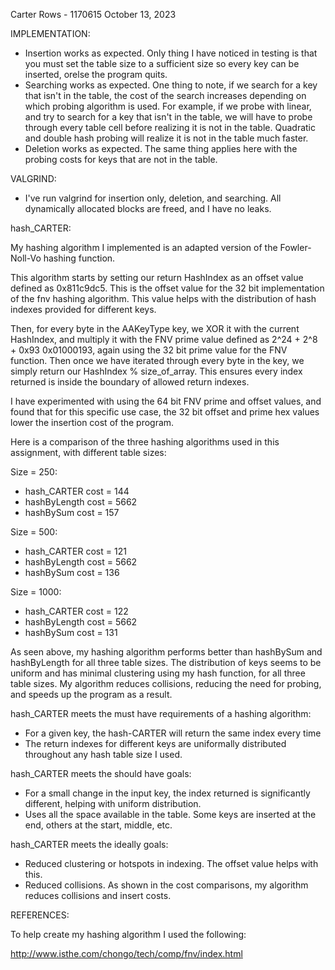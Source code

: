 Carter Rows - 1170615
October 13, 2023

IMPLEMENTATION:

- Insertion works as expected. Only thing I have noticed in testing is that you must set the table size to a
sufficient size so every key can be inserted, orelse the program quits.
- Searching works as expected. One thing to note, if we search for a key that isn't in the table, the cost
of the search increases depending on which probing algorithm is used. For example, if we probe with linear, and
try to search for a key that isn't in the table, we will have to probe through every table cell before realizing
it is not in the table. Quadratic and double hash probing will realize it is not in the table much faster.
- Deletion works as expected. The same thing applies here with the probing costs for keys that are not in the table.

VALGRIND:

- I've run valgrind for insertion only, deletion, and searching. All dynamically allocated blocks are freed, and
I have no leaks.

hash_CARTER:

My hashing algorithm I implemented is an adapted version of the Fowler-Noll-Vo hashing function.

This algorithm starts by setting our return HashIndex as an offset value defined as 0x811c9dc5. This is the offset value for the 32 bit implementation of the fnv hashing algorithm. This value helps with the distribution of hash indexes provided for different keys. 

Then, for every byte in the AAKeyType key, we XOR it with the current HashIndex, and multiply it with the FNV prime value defined as 2^24 + 2^8 + 0x93 0x01000193, again using the 32 bit prime value for the FNV function. Then once we have iterated through every byte in the key, we simply return our HashIndex % size_of_array. This ensures every index returned is inside the boundary of allowed return indexes.

I have experimented with using the 64 bit FNV prime and offset values, and found that for this specific use case, the 32 bit offset and prime hex values lower the insertion cost of the program. 

Here is a comparison of the three hashing algorithms used in this assignment, with different table sizes:

Size = 250:
- hash_CARTER cost = 144
- hashByLength cost = 5662
- hashBySum cost = 157

Size = 500:
- hash_CARTER cost = 121
- hashByLength cost = 5662
- hashBySum cost = 136

Size = 1000:
- hash_CARTER cost = 122
- hashByLength cost = 5662
- hashBySum cost = 131

As seen above, my hashing algorithm performs better than hashBySum and hashByLength for all three table sizes. The distribution of keys seems to be uniform and has minimal clustering using my hash function, for all three table sizes. My algorithm reduces collisions, reducing the need for probing, and speeds up the program as a result.

hash_CARTER meets the must have requirements of a hashing algorithm:
- For a given key, the hash-CARTER will return the same index every time
- The return indexes for different keys are uniformally distributed throughout any hash table size I used.

hash_CARTER meets the should have goals:
- For a small change in the input key, the index returned is significantly different, helping with uniform distribution.
- Uses all the space available in the table. Some keys are inserted at the end, others at the start, middle, etc.

hash_CARTER meets the ideally goals:
- Reduced clustering or hotspots in indexing. The offset value helps with this.
- Reduced collisions. As shown in the cost comparisons, my algorithm reduces collisions and insert costs.

REFERENCES:

To help create my hashing algorithm I used the following:

http://www.isthe.com/chongo/tech/comp/fnv/index.html
